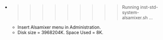 * >>>>>>>>> Running inst-std-system-alsamixer.sh ...
  * Insert Alsamixer menu in Administration.
  * Disk size = 3968204K. Space Used = 8K.

